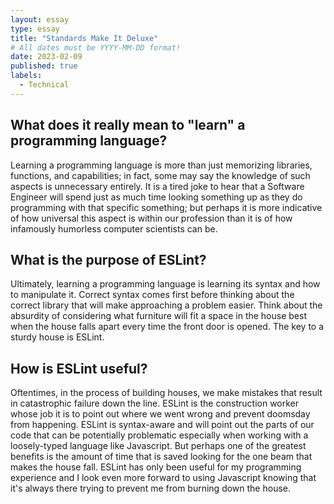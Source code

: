 ```yaml
---
layout: essay
type: essay
title: "Standards Make It Deluxe"
# All dates must be YYYY-MM-DD format!
date: 2023-02-09
published: true
labels:
  - Technical
---
```


## What does it really mean to "learn" a programming language?

Learning a programming language is more than just memorizing libraries, functions, and capabilities; in fact, some may say the knowledge of such aspects is unnecessary entirely.
It is a tired joke to hear that a Software Engineer will spend just as much time looking something up as they do programming with that specific something; but perhaps
it is more indicative of how universal this aspect is within our profession than it is of how infamously humorless computer scientists can be. 

## What is the purpose of ESLint?

Ultimately, learning a programming language is learning its syntax and how to manipulate it. Correct syntax comes first before thinking about the correct library that
will make approaching a problem easier. Think about the absurdity of considering what furniture will fit a space in the house best when the house falls apart
every time the front door is opened. The key to a sturdy house is ESLint.

## How is ESLint useful?

Oftentimes, in the process of building houses, we make mistakes that result in catastrophic failure down the line. ESLint is the construction worker whose job it is to
point out where we went wrong and prevent doomsday from happening. ESLint is syntax-aware and will point out the parts of our code that can be potentially problematic
especially when working with a loosely-typed language like Javascript. But perhaps one of the greatest benefits is the amount of time that is saved looking for the one
beam that makes the house fall. ESLint has only been useful for my programming experience and I look even more forward to using Javascript knowing that it's always
there trying to prevent me from burning down the house.

